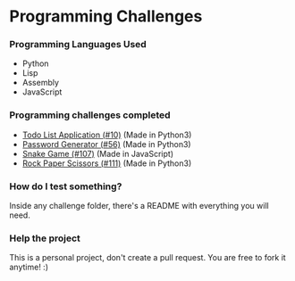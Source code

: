 # Programming Challenges

### Programming Languages Used
- Python
- Lisp
- Assembly
- JavaScript

### Programming challenges completed
- [Todo List Application (#10)](https://github.com/paulo-e/programming_challenges/tree/master/v4/10_to-do_list_application) (Made in Python3)
- [Password Generator (#56)](https://github.com/paulo-e/programming_challenges/tree/master/v4/56_password_generator) (Made in Python3)
- [Snake Game (#107)](https://github.com/paulo-e/programming_challenges/tree/master/v4/107_snake) (Made in JavaScript)
- [Rock Paper Scissors (#111)](https://github.com/paulo-e/programming_challenges/tree/master/v4/111_rock_paper_scissors) (Made in Python3)

### How do I test something?
Inside any challenge folder, there's a README with everything you will need.

### Help the project
This is a personal project, don't create a pull request. You are free to fork it anytime! :)
